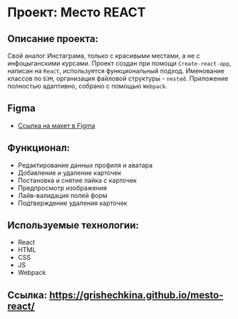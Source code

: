 # Проект: Место REACT

## Описание проекта:
Свой аналог Инстаграма, только с красивыми местами, а не с инфоцыганскими курсами. 
Проект создан при помощи `Create-react-app`, написан на `React`, используется функциональный подход.
Именование классов по `БЭМ`, организация файловой структуры - `nested`.
Приложение полностью адаптивно, собрано с помощью `Webpack`.

## Figma
* [Ссылка на макет в Figma](https://www.figma.com/file/2cn9N9jSkmxD84oJik7xL7/JavaScript.-Sprint-4?node-id=0%3A1)

## Функционал:

- Редактирование данных профиля и аватара
- Добавление и удаление карточек
- Постановка и снятие лайка с карточек
- Предпросмотр изображения
- Лайв-валидация полей форм
- Подтверждение удаления карточек

## Используемые технологии:
 - React
 - HTML
 - CSS
 - JS
 - Webpack

## Ссылка: https://grishechkina.github.io/mesto-react/
